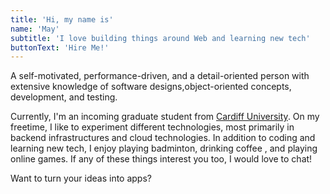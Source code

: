 ```yaml
---
title: 'Hi, my name is'
name: 'May'
subtitle: 'I love building things around Web and learning new tech'
buttonText: 'Hire Me!'
---
```


A self-motivated, performance-driven, and a detail-oriented person with extensive knowledge of software designs,object-oriented concepts, development, and testing.

Currently, I'm an incoming graduate student from [Cardiff University](https://www.cardiff.ac.uk/). On my freetime, I like to experiment different technologies, most primarily in backend infrastructures and cloud technologies. In addition to coding and learning new tech, I enjoy playing badminton, drinking coffee , and playing online games. If any of these things interest you too, I would love to chat!
<br>

Want to turn your ideas into apps?

<!-- On my freetime, I do a lot of personal projects where I experiment different technologies, most primarily in the field of Mobile Development, Cloud Technologies, and Backend Infrastructures.
I also often contribute and gave back to the open-source community by contributing and engaging in a community discussion, adding PR features, submitting issues, and peer code reviews. -->
